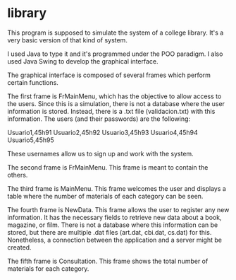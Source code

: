 # library
This program is supposed to simulate the system of a college library. It's a very basic version of that kind of system.

I used Java to type it and it's programmed under the POO paradigm. I also used Java Swing to develop the graphical interface.

The graphical interface is composed of several frames which perform certain functions.

The first frame is FrMainMenu, which has the objective to allow access to the users. Since this is a simulation, there is not a database where the user information is stored. Instead, there is a .txt file (validacion.txt) with this information. The users (and their passwords) are the following:

Usuario1,45h91
Usuario2,45h92
Usuario3,45h93
Usuario4,45h94
Usuario5,45h95

These usernames allow us to sign up and work with the system.

The second frame is FrMainMenu. This frame is meant to contain the others.

The third frame is MainMenu. This frame welcomes the user and displays a table where the number of materials of each category can be seen.

The fourth frame is NewData. This frame allows the user to register any new information. It has the necessary fields to retrieve new data about a book, magazine, or film. There is not a database where this information can be stored, but there are multiple .dat files (art.dat, cbi.dat, cs.dat) for this. Nonetheless, a connection between the application and a server might be created.

The fifth frame is Consultation. This frame shows the total number of materials for each category.
